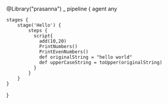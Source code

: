 @Library("prasanna") _
pipeline {
    agent any

    stages {
        stage('Hello') {
            steps {
              script{
                add(10,20)
                PrintNumbers()
                PrintEvenNumbers()
                def originalString = "hello world"
                def upperCaseString = toUpper(originalString)
              } 
            }
        }
    }
}
